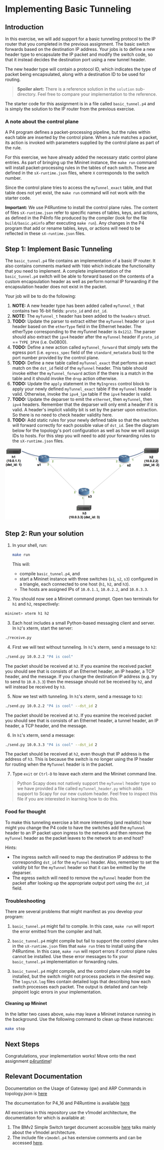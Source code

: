 # Implementing Basic Tunneling

## Introduction

In this exercise, we will add support for a basic tunneling protocol to the IP
router that you completed in the previous assignment.  The basic switch
forwards based on the destination IP address.  Your jobs is to define a new
header type to encapsulate the IP packet and modify the switch code, so that it
instead decides the destination port using a new tunnel header.

The new header type will contain a protocol ID, which indicates the type of
packet being encapsulated, along with a destination ID to be used for routing.


> **Spoiler alert:** There is a reference solution in the `solution`
> sub-directory. Feel free to compare your implementation to the reference.

The starter code for this assignment is in a file called `basic_tunnel.p4` and
is simply the solution to the IP router from the previous exercise.


### A note about the control plane

A P4 program defines a packet-processing pipeline, but the rules within each
table are inserted by the control plane. When a rule matches a packet, its
action is invoked with parameters supplied by the control plane as part of the
rule.

For this exercise, we have already added the necessary static control plane
entries. As part of bringing up the Mininet instance, the `make run` command
will install packet-processing rules in the tables of each switch. These are
defined in the `sX-runtime.json` files, where `X` corresponds to the switch
number.

Since the control plane tries to access the `myTunnel_exact` table, and that
table does not yet exist, the `make run` command will not work with the starter
code.

**Important:** We use P4Runtime to install the control plane rules. The content
of files `sX-runtime.json` refer to specific names of tables, keys, and
actions, as defined in the P4Info file produced by the compiler (look for the
file `build/basic.p4info` after executing `make run`). Any changes in the P4
program that add or rename tables, keys, or actions will need to be reflected
in these `sX-runtime.json` files.

## Step 1: Implement Basic Tunneling

The `basic_tunnel.p4` file contains an implementation of a basic IP router.  It
also contains comments marked with `TODO` which indicate the functionality that
you need to implement. A complete implementation of the `basic_tunnel.p4`
switch will be able to forward based on the contents of a custom encapsulation
header as well as perform normal IP forwarding if the encapsulation header does
not exist in the packet.

Your job will be to do the following:

1. **NOTE:** A new header type has been added called `myTunnel_t` that contains
two 16-bit fields: `proto_id` and `dst_id`.
2. **NOTE:** The `myTunnel_t` header has been added to the `headers` struct.
2. **TODO:** Update the parser to extract either the `myTunnel` header or
`ipv4` header based on the `etherType` field in the Ethernet header. The
etherType corresponding to the myTunnel header is `0x1212`. The parser should
also extract the `ipv4` header after the `myTunnel` header if `proto_id` ==
`TYPE_IPV4` (i.e.  0x0800).
3. **TODO:** Define a new action called `myTunnel_forward` that simply sets the
egress port (i.e. `egress_spec` field of the `standard_metadata` bus) to the
port number provided by the control plane.
4. **TODO:** Define a new table called `myTunnel_exact` that perfoms an exact
match on the `dst_id` field of the `myTunnel` header. This table should invoke
either the `myTunnel_forward` action if the there is a match in the table and
it should invoke the `drop` action otherwise.
5. **TODO:** Update the `apply` statement in the `MyIngress` control block to
apply your newly defined `myTunnel_exact` table if the `myTunnel` header is
valid. Otherwise, invoke the `ipv4_lpm` table if the `ipv4` header is valid.
6. **TODO:** Update the deparser to emit the `ethernet`, then `myTunnel`, then
`ipv4` headers. Remember that the deparser will only emit a header if it is
valid. A header's implicit validity bit is set by the parser upon extraction.
So there is no need to check header validity here.
7. **TODO:** Add static rules for your newly defined table so that the switches
will forward correctly for each possible value of `dst_id`. See the diagram
below for the topology's port configuration as well as how we will assign IDs
to hosts. For this step you will need to add your forwarding rules to the
`sX-runtime.json` files.

![topology](./topo.png)

## Step 2: Run your solution

1. In your shell, run:
   ```bash
   make run
   ```
   This will:
   * compile `basic_tunnel.p4`, and
   * start a Mininet instance with three switches (`s1`, `s2`, `s3`) configured
     in a triangle, each connected to one host (`h1`, `h2`, and `h3`).
   * The hosts are assigned IPs of `10.0.1.1`, `10.0.2.2`, and `10.0.3.3`.

2. You should now see a Mininet command prompt. Open two terminals for `h1` and
`h2`, respectively:
  ```bash
  mininet> xterm h1 h2
  ```
3. Each host includes a small Python-based messaging client and server. In
`h2`'s xterm, start the server:
  ```bash
  ./receive.py
  ```
4. First we will test without tunneling. In `h1`'s xterm, send a message to
`h2`:
  ```bash
  ./send.py 10.0.2.2 "P4 is cool"
  ```
  The packet should be received at `h2`. If you examine the received packet
  you should see that is consists of an Ethernet header, an IP header, a TCP
  header, and the message. If you change the destination IP address (e.g. try
  to send to `10.0.3.3`) then the message should not be received by `h2`, and
  will instead be received by `h3`.
  
5. Now we test with tunneling. In `h1`'s xterm, send a message to `h2`:
  ```bash
  ./send.py 10.0.2.2 "P4 is cool" --dst_id 2
  ```
  The packet should be received at `h2`. If you examine the received packet you
  should see that is consists of an Ethernet header, a tunnel header, an IP header,
  a TCP header, and the message.
  
6. In `h1`'s xterm, send a message:
  ```bash
  ./send.py 10.0.3.3 "P4 is cool" --dst_id 2
  ```
  The packet should be received at `h2`, even though that IP address is the address
  of `h3`. This is because the switch is no longer using the IP header for routing
  when the `MyTunnel` header is in the packet.
  
7. Type `exit` or `Ctrl-D` to leave each xterm and the Mininet command line.


> Python Scapy does not natively support the `myTunnel` header type so we have
> provided a file called `myTunnel_header.py` which adds support to Scapy for
> our new custom header. Feel free to inspect this file if you are interested
> in learning how to do this.

### Food for thought

To make this tunneling exercise a bit more interesting (and realistic) how
might you change the P4 code to have the switches add the `myTunnel` header to
an IP packet upon ingress to the network and then remove the `myTunnel` header
as the packet leaves to the network to an end host?

Hints:

 - The ingress switch will need to map the destination IP address to the
   corresponding `dst_id` for the `myTunnel` header. Also, remember to set the
validity bit for the `myTunnel` header so that it can be emitted by the
deparser.
 - The egress switch will need to remove the `myTunnel` header from the packet
   after looking up the appropriate output port using the `dst_id` field.

### Troubleshooting

There are several problems that might manifest as you develop your program:

1. `basic_tunnel.p4` might fail to compile. In this case, `make run` will
report the error emitted from the compiler and halt.

2. `basic_tunnel.p4` might compile but fail to support the control plane rules
in the `sX-runtime.json` files that `make run` tries to install using the
P4Runtime. In this case, `make run` will report errors if control plane rules
cannot be installed. Use these error messages to fix your `basic_tunnel.p4`
implementation or forwarding rules.

3. `basic_tunnel.p4` might compile, and the control plane rules might be
installed, but the switch might not process packets in the desired way. The
`logs/sX.log` files contain detailed logs that describing how
each switch processes each packet. The output is detailed and can help pinpoint
logic errors in your implementation.

#### Cleaning up Mininet

In the latter two cases above, `make` may leave a Mininet instance running in
the background. Use the following command to clean up these instances:

```bash
make stop
```

## Next Steps

Congratulations, your implementation works! Move onto the next assignment
[p4runtime](../p4runtime)!

## Relevant Documentation

Documentation on the Usage of Gateway (gw) and ARP Commands in topology.json is [here](https://github.com/p4lang/tutorials/tree/master/exercises/basic#the-use-of-gateway-gw-and-arp-commands-in-topologyjson)

The documentation for P4_16 and P4Runtime is available [here](https://p4.org/specs/)

All excercises in this repository use the v1model architecture, the documentation for which is available at:
1. The BMv2 Simple Switch target document accessible [here](https://github.com/p4lang/behavioral-model/blob/master/docs/simple_switch.md) talks mainly about the v1model architecture.
2. The include file `v1model.p4` has extensive comments and can be accessed [here](https://github.com/p4lang/p4c/blob/master/p4include/v1model.p4).
